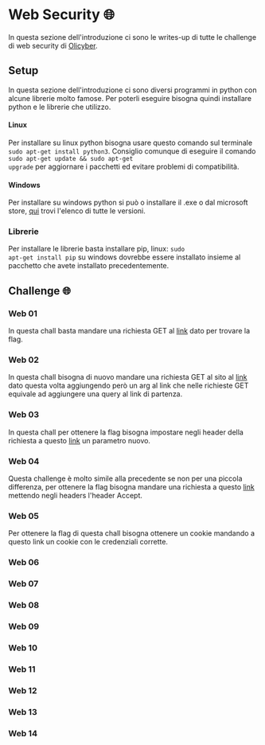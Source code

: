 # <b>Web Security</b> 🌐
In questa sezione dell'introduzione ci sono le writes-up di tutte le challenge di web security di <a href="https://training.olicyber.it/challenges">Olicyber</a>.

## <b>Setup</b>
In questa sezione dell'introduzione ci sono diversi programmi in python con alcune librerie molto famose. Per poterli eseguire bisogna quindi installare python e le librerie che utilizzo.

#### <b>Linux</b>
Per installare su linux python bisogna usare questo comando sul terminale <code>sudo apt-get install python3</code>. Consiglio comunque di eseguire il comando <code>sudo apt-get update && sudo apt-get upgrade</code> per aggiornare i pacchetti ed evitare problemi di compatibilità.

#### <b>Windows</b>
Per installare su windows python si può o installare il .exe o dal microsoft store, <a href="https://www.python.org/downloads/">qui</a> trovi l'elenco di tutte le versioni.

### <b>Librerie</b>
Per installare le librerie basta installare pip, linux: <code>sudo apt-get install pip</code> su windows dovrebbe essere installato insieme al pacchetto che avete installato precedentemente.

## <b>Challenge</b> 🌐

### Web 01
In questa chall basta mandare una richiesta GET al <a href="http://web-01.challs.olicyber.it/">link</a> dato per trovare la flag.
  
### Web 02
In questa chall bisogna di nuovo mandare una richiesta GET al sito al <a href="http://web-01.challs.olicyber.it">link</a> dato questa volta aggiungendo però un arg al link che nelle richieste GET equivale ad aggiungere una query al link di partenza.
  
### Web 03
In questa chall per ottenere la flag bisogna impostare negli header della richiesta a questo <a href="http://web-03.challs.olicyber.it">link</a> un parametro nuovo.

### Web 04
Questa challenge è molto simile alla precedente se non per una piccola differenza, per ottenere la flag bisogna mandare una richiesta a questo <a href="http://web-04.challs.olicyber.it">link</a> mettendo negli headers l'header Accept.

### Web 05
Per ottenere la flag di questa chall bisogna ottenere un cookie mandando a questo link un cookie con le credenziali corrette.

### Web 06

### Web 07

### Web 08

### Web 09

### Web 10

### Web 11

### Web 12

### Web 13

### Web 14
